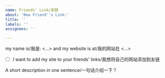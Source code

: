 ```yaml
---
name: Friends' Link/友链
about: 'New Friend''s Link:'
title: ''
labels: ''
assignees: ''

---
```


my name is/我是: <...>
and my website is at/我的网站在 <...>

- [ ] I want to add my site to your friends' links/我想将自己的网站添加到友链

A short description in one sentence/一句话介绍一下？

>
